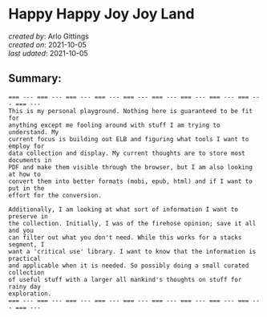 # Happy Happy Joy Joy Land
_created by_: Arlo Gittings  
_created on_: 2021-10-05    
_last udated_: 2021-10-05

## Summary:
    === --- === --- === --- === --- === --- === --- === --- === --- === --- === ---  
    This is my personal playground. Nothing here is guaranteed to be fit for   
    anything except me fooling around with stuff I am trying to understand. My   
    current focus is building out ELB and figuring what tools I want to employ for  
    data collection and display. My current thoughts are to store most documents in  
    PDF and make them visible through the browser, but I am also looking at how to  
    convert them into better formats (mobi, epub, html) and if I want to put in the  
    effort for the conversion. 
    
    Additionally, I am looking at what sort of information I want to preserve in   
    the collection. Initially, I was of the firehose opinion; save it all and you  
    can filter out what you don't need. While this works for a stacks segment, I   
    want a 'critical use' library. I want to know that the information is practical  
    and applicable when it is needed. So possibly doing a small curated collection  
    of useful stuff with a larger all mankind's thoughts on stuff for rainy day   
    exploration.
    === --- === --- === --- === --- === --- === --- === --- === --- === --- === ---
